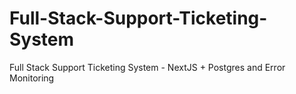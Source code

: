 # Full-Stack-Support-Ticketing-System
Full Stack Support Ticketing System - NextJS + Postgres and Error Monitoring
